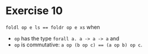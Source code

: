 # Exercise 10

`foldl op e ls == foldr op e xs` when

- `op` has the type `forall a. a -> a -> a` and
- `op` is commutative: `a op (b op c) == (a op b) op c`.
